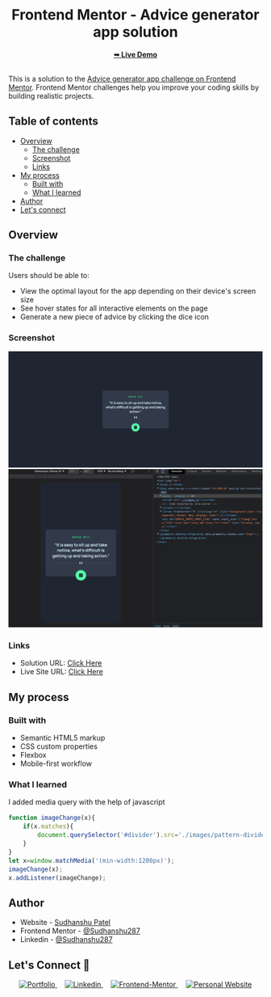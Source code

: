 <div align="center">
  

  <h1>Frontend Mentor - Advice generator app solution</h1>
  <a href="https://advice-generator-app-287.vercel.app/"><strong>➥ Live Demo</strong></a>

</div>
<br/>


This is a solution to the [Advice generator app challenge on Frontend Mentor](https://www.frontendmentor.io/challenges/advice-generator-app-QdUG-13db). Frontend Mentor challenges help you improve your coding skills by building realistic projects.

## Table of contents

- [Overview](#overview)
  - [The challenge](#the-challenge)
  - [Screenshot](#screenshot)
  - [Links](#links)
- [My process](#my-process)
  - [Built with](#built-with)
  - [What I learned](#what-i-learned)
- [Author](#author)
- [Let's connect](#letsconnect)

## Overview

### The challenge

Users should be able to:

- View the optimal layout for the app depending on their device's screen size
- See hover states for all interactive elements on the page
- Generate a new piece of advice by clicking the dice icon

### Screenshot

![](./preview-images/advice-generator-desktop.png)
<br>
![](./preview-images/advice-generator-mobile.png)


### Links

- Solution URL: [Click Here](https://github.com/sudhanshu287/advice-generator-app-fm)
- Live Site URL: [Click Here](https://advice-generator-app-287.vercel.app/)

## My process

### Built with

- Semantic HTML5 markup
- CSS custom properties
- Flexbox
- Mobile-first workflow

### What I learned

I added media query with the help of javascript



```js
function imageChange(x){
    if(x.matches){
        document.querySelector('#divider').src='./images/pattern-divider-desktop.svg';
    }
}
let x=window.matchMedia('(min-width:1200px)');
imageChange(x);
x.addListener(imageChange);

```

## Author

- Website - [Sudhanshu Patel](https://sudhanshupatel.vercel.app)
- Frontend Mentor - [@Sudhanshu287](https://www.frontendmentor.io/profile/sudhanshu287)
- Linkedin - [@Sudhanshu287](https://www.linkedin.com/in/sudhanshu287)



## **Let's Connect 👋**

<div align=center id="lets-connect">

  <a href="https://sudhanshupatel.vercel.app/" target="_blank">
    <img src="https://img.shields.io/badge/my_portfolio-000?style=for-the-badge&logo=ko-fi&logoColor=white" alt="Portfolio">
  </a>&nbsp;&nbsp;&nbsp;

  <a href="https://linkedin.com/in/sudhanshu287" target="_blank">
    <img src="https://img.shields.io/badge/linkedin%20Profile-%2300acee.svg?color=405DE6&style=for-the-badge&logo=linkedin&logoColor=white" alt="Linkedin">
  </a>&nbsp;&nbsp;&nbsp;

  <a href="https://www.frontendmentor.io/profile/sudhanshu287" target="_blank">
    <img src="https://img.shields.io/badge/FEM%20Profile-f8f9f8?style=for-the-badge&logo=Frontend-Mentor&logoColor=black" alt="Frontend-Mentor">
  </a> &nbsp;&nbsp;&nbsp;

  <a href="https://www.github.com/sudhanshu287/" target="_blank">
    <img src="https://img.shields.io/badge/Github%20Profile-131313?style=for-the-badge&logo=github&logoColor=white" alt="Personal Website">
  </a>

</div>